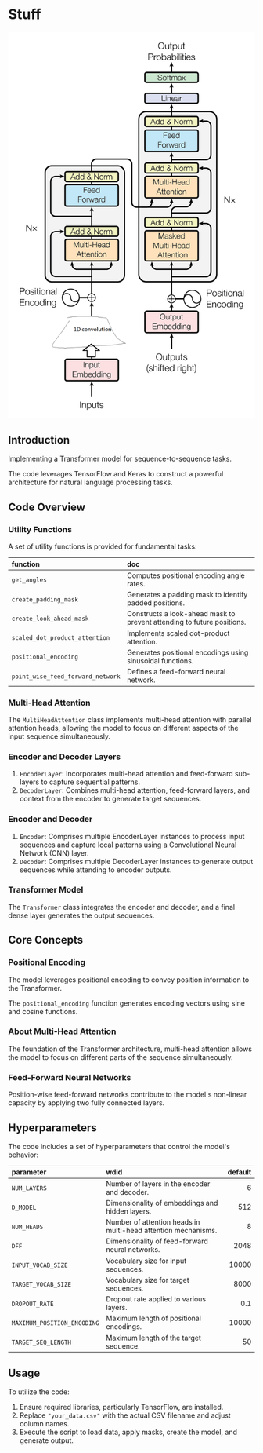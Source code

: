 # Stuff

![This transformer](transformer.png)
## Introduction

Implementing a Transformer model for sequence-to-sequence tasks.

The code leverages TensorFlow and Keras to construct a powerful architecture for natural language processing tasks.

## Code Overview

### Utility Functions

A set of utility functions is provided for fundamental tasks:

| function | doc |
| :--- | :--- |
| `get_angles` | Computes positional encoding angle rates. |
| `create_padding_mask` | Generates a padding mask to identify padded positions. |
| `create_look_ahead_mask` | Constructs a look-ahead mask to prevent attending to future positions. |
| `scaled_dot_product_attention` | Implements scaled dot-product attention. |
| `positional_encoding` | Generates positional encodings using sinusoidal functions. |
| `point_wise_feed_forward_network` | Defines a feed-forward neural network. |

### Multi-Head Attention

The `MultiHeadAttention` class implements multi-head attention with parallel attention heads, allowing the model to focus on different aspects of the input sequence simultaneously.

### Encoder and Decoder Layers

1. `EncoderLayer`: Incorporates multi-head attention and feed-forward sub-layers to capture sequential patterns.
2. `DecoderLayer`: Combines multi-head attention, feed-forward layers, and context from the encoder to generate target sequences.

### Encoder and Decoder

1. `Encoder`: Comprises multiple EncoderLayer instances to process input sequences and capture local patterns using a Convolutional Neural Network (CNN) layer.
2. `Decoder`: Comprises multiple DecoderLayer instances to generate output sequences while attending to encoder outputs.

### Transformer Model

The `Transformer` class integrates the encoder and decoder, and a final dense layer generates the output sequences.

## Core Concepts

### Positional Encoding

The model leverages positional encoding to convey position information to the Transformer.

The `positional_encoding` function generates encoding vectors using sine and cosine functions.

### About Multi-Head Attention

The foundation of the Transformer architecture, multi-head attention allows the model to focus on different parts of the sequence simultaneously.

### Feed-Forward Neural Networks

Position-wise feed-forward networks contribute to the model's non-linear capacity by applying two fully connected layers.

## Hyperparameters

The code includes a set of hyperparameters that control the model's behavior:

| parameter | wdid | default |
| :--- | :--- | ---: |
| `NUM_LAYERS` | Number of layers in the encoder and decoder. | 6 |
| `D_MODEL` | Dimensionality of embeddings and hidden layers. | 512 |
| `NUM_HEADS` | Number of attention heads in multi-head attention mechanisms. | 8 |
| `DFF` | Dimensionality of feed-forward neural networks. | 2048 |
| `INPUT_VOCAB_SIZE` | Vocabulary size for input sequences. | 10000 |
| `TARGET_VOCAB_SIZE` | Vocabulary size for target sequences. | 8000 |
| `DROPOUT_RATE` | Dropout rate applied to various layers. | 0.1 |
| `MAXIMUM_POSITION_ENCODING` | Maximum length of positional encodings. | 10000 |
| `TARGET_SEQ_LENGTH` | Maximum length of the target sequence. | 50 |

## Usage

To utilize the code:

1. Ensure required libraries, particularly TensorFlow, are installed.
2. Replace `"your_data.csv"` with the actual CSV filename and adjust column names.
3. Execute the script to load data, apply masks, create the model, and generate output.
